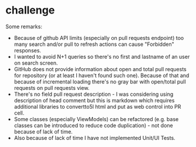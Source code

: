# challenge

Some remarks:

* Because of github API limits (especially on pull requests endpoint) too many search and/or pull to refresh actions can cause "Forbidden" responses. 
* I wanted to avoid N+1 queries so there's no first and lastname of an user on search screen.
* GitHub does not provide information about open and total pull requests for repository (or at least I haven't found such one).
Because of that and because of incremental loading there's no gray bar with open/total pull requests on pull requests view.
* There's no field pull request description - I was considering using description of head comment but this is markdown which requires additional libraries to convertto5l html and put as web control into PR cell. 
* Some classes (especially ViewModels) can be refactored (e.g. base classes can be introduced to reduce code duplication) - not done because of lack of time.
* Also because of lack of time I have not implemented Unit/UI Tests.
